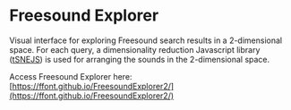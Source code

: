 # Freesound Explorer

Visual interface for exploring Freesound search results in a 2-dimensional space.
For each query, a dimensionality reduction Javascript library ([tSNEJS](https://github.com/karpathy/tsnejs)) is used for arranging the sounds in the 2-dimensional space.

Access Freesound Explorer here: [https://ffont.github.io/FreesoundExplorer2/](https://ffont.github.io/FreesoundExplorer2/)
